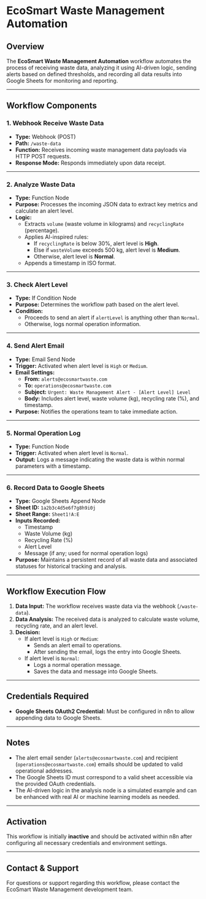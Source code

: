 # EcoSmart Waste Management Automation

## Overview

The **EcoSmart Waste Management Automation** workflow automates the process of receiving waste data, analyzing it using AI-driven logic, sending alerts based on defined thresholds, and recording all data results into Google Sheets for monitoring and reporting.

---

## Workflow Components

### 1. Webhook Receive Waste Data

- **Type:** Webhook (POST)
- **Path:** `/waste-data`
- **Function:** Receives incoming waste management data payloads via HTTP POST requests.
- **Response Mode:** Responds immediately upon data receipt.

---

### 2. Analyze Waste Data

- **Type:** Function Node
- **Purpose:** Processes the incoming JSON data to extract key metrics and calculate an alert level.
- **Logic:**
  - Extracts `volume` (waste volume in kilograms) and `recyclingRate` (percentage).
  - Applies AI-inspired rules:
    - If `recyclingRate` is below 30%, alert level is **High**.
    - Else if `wasteVolume` exceeds 500 kg, alert level is **Medium**.
    - Otherwise, alert level is **Normal**.
  - Appends a timestamp in ISO format.

---

### 3. Check Alert Level

- **Type:** If Condition Node
- **Purpose:** Determines the workflow path based on the alert level.
- **Condition:**
  - Proceeds to send an alert if `alertLevel` is anything other than `Normal`.
  - Otherwise, logs normal operation information.

---

### 4. Send Alert Email

- **Type:** Email Send Node
- **Trigger:** Activated when alert level is `High` or `Medium`.
- **Email Settings:**
  - **From:** `alerts@ecosmartwaste.com`
  - **To:** `operations@ecosmartwaste.com`
  - **Subject:** `Urgent: Waste Management Alert - [Alert Level] Level`
  - **Body:** Includes alert level, waste volume (kg), recycling rate (%), and timestamp.
- **Purpose:** Notifies the operations team to take immediate action.

---

### 5. Normal Operation Log

- **Type:** Function Node
- **Trigger:** Activated when alert level is `Normal`.
- **Output:** Logs a message indicating the waste data is within normal parameters with a timestamp.

---

### 6. Record Data to Google Sheets

- **Type:** Google Sheets Append Node
- **Sheet ID:** `1a2b3c4d5e6f7g8h9i0j`
- **Sheet Range:** `Sheet1!A:E`
- **Inputs Recorded:**
  - Timestamp
  - Waste Volume (kg)
  - Recycling Rate (%)
  - Alert Level
  - Message (if any; used for normal operation logs)
- **Purpose:** Maintains a persistent record of all waste data and associated statuses for historical tracking and analysis.

---

## Workflow Execution Flow

1. **Data Input:** The workflow receives waste data via the webhook (`/waste-data`).
2. **Data Analysis:** The received data is analyzed to calculate waste volume, recycling rate, and an alert level.
3. **Decision:**
   - If alert level is `High` or `Medium`:
     - Sends an alert email to operations.
     - After sending the email, logs the entry into Google Sheets.
   - If alert level is `Normal`:
     - Logs a normal operation message.
     - Saves the data and message into Google Sheets.
    
---

## Credentials Required

- **Google Sheets OAuth2 Credential:** Must be configured in n8n to allow appending data to Google Sheets.

---

## Notes

- The alert email sender (`alerts@ecosmartwaste.com`) and recipient (`operations@ecosmartwaste.com`) emails should be updated to valid operational addresses.
- The Google Sheets ID must correspond to a valid sheet accessible via the provided OAuth credentials.
- The AI-driven logic in the analysis node is a simulated example and can be enhanced with real AI or machine learning models as needed.

---

## Activation

This workflow is initially **inactive** and should be activated within n8n after configuring all necessary credentials and environment settings.

---

## Contact & Support

For questions or support regarding this workflow, please contact the EcoSmart Waste Management development team.